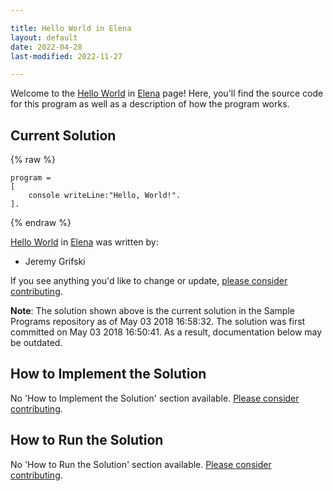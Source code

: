 ```yaml
---

title: Hello World in Elena
layout: default
date: 2022-04-28
last-modified: 2022-11-27

---
```


Welcome to the [Hello World](https://sampleprograms.io/projects/hello-world) in [Elena](https://sampleprograms.io/languages/elena) page! Here, you'll find the source code for this program as well as a description of how the program works.

## Current Solution

{% raw %}

```elena
program =
[
    console writeLine:"Hello, World!".
].
```

{% endraw %}

[Hello World](https://sampleprograms.io/projects/hello-world) in [Elena](https://sampleprograms.io/languages/elena) was written by:

- Jeremy Grifski

If you see anything you'd like to change or update, [please consider contributing](https://github.com/TheRenegadeCoder/sample-programs).

**Note**: The solution shown above is the current solution in the Sample Programs repository as of May 03 2018 16:58:32. The solution was first committed on May 03 2018 16:50:41. As a result, documentation below may be outdated.

## How to Implement the Solution

No 'How to Implement the Solution' section available. [Please consider contributing](https://github.com/TheRenegadeCoder/sample-programs-website).

## How to Run the Solution

No 'How to Run the Solution' section available. [Please consider contributing](https://github.com/TheRenegadeCoder/sample-programs-website).